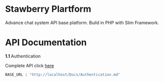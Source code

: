 # Stawberry Plartform

Advance chat system API base platform.
Build in PHP with Slim Framework.

# API Documentation

<b> 1.1 </b> Authentication

Complete API click [here](http://localhost/auth)

```sh
BASE_URL : "http://localhost/Docs/Authentication.md"
```
